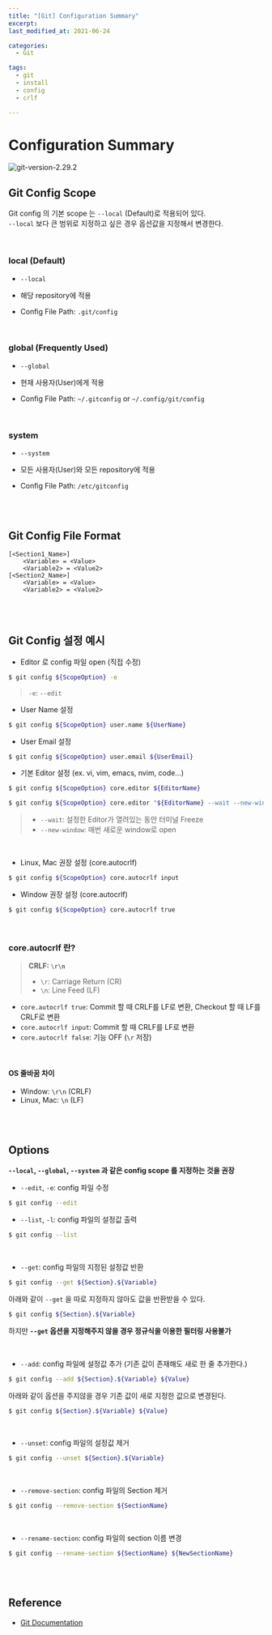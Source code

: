 ```yaml
---
title: "[Git] Configuration Summary"
excerpt: 
last_modified_at: 2021-06-24

categories:
  - Git

tags:
  - git
  - install
  - config
  - crlf

---
```


# Configuration Summary

![git-version-2.29.2](https://img.shields.io/badge/Git-v2.29.2-yellow.svg)

## Git Config Scope

Git config 의 기본 scope 는 `--local` (Default)로 적용되어 있다.  
`--local` 보다 큰 범위로 지정하고 싶은 경우 옵션값을 지정해서 변경한다.  

<br>

### local (Default)

- `--local` 

- 해당 repository에 적용

- Config File Path: `.git/config`

<br>

### global (Frequently Used)

- `--global`

- 현재 사용자(User)에게 적용

- Config File Path: `~/.gitconfig` or `~/.config/git/config`

<br>

### system

- `--system`

- 모든 사용자(User)와 모든 repository에 적용

- Config File Path: `/etc/gitconfig`

<br><br>

## Git Config File Format

```
[<Section1_Name>]
    <Variable> = <Value>
    <Variable2> = <Value2>
[<Section2_Name>]
    <Variable> = <Value>
    <Variable2> = <Value2>
```

<br><br>

## Git Config 설정 예시

- Editor 로 config 파일 open (직접 수정)

```bash
$ git config ${ScopeOption} -e
```
> `-e`: `--edit`

- User Name 설정

```bash
$ git config ${ScopeOption} user.name ${UserName}
```

- User Email 설정

```bash
$ git config ${ScopeOption} user.email ${UserEmail}
```

- 기본 Editor 설정 (ex. vi, vim, emacs, nvim, code...)

```bash
$ git config ${ScopeOption} core.editor ${EditorName}
```

```bash
$ git config ${ScopeOption} core.editor "${EditorName} --wait --new-window"
```

> - `--wait`: 설정한 Editor가 열려있는 동안 터미널 Freeze
> - `--new-window`: 매번 새로운 window로 open

<br>

- Linux, Mac 권장 설정 (core.autocrlf)

```bash
$ git config ${ScopeOption} core.autocrlf input
```

- Window 권장 설정 (core.autocrlf)

```bash
$ git config ${ScopeOption} core.autocrlf true
```

<br>

### core.autocrlf 란?

> **CRLF: `\r\n`**  
>
> - `\r`: Carriage Return (CR)
> - `\n`: Line Feed (LF)

- `core.autocrlf true`: Commit 할 때 CRLF를 LF로 변환, Checkout 할 때 LF를 CRLF로 변환
- `core.autocrlf input`: Commit 할 때 CRLF를 LF로 변환
- `core.autocrlf false`: 기능 OFF (`\r` 저장)

<br>

#### OS 줄바꿈 차이

- Window: `\r\n` (CRLF)
- Linux, Mac: `\n` (LF)

<br><br>

## Options

**`--local`, `--global`, `--system` 과 같은 config scope 를 지정하는 것을 권장**

- `--edit`, `-e`: config 파일 수정

```bash
$ git config --edit
```

- `--list`, `-l`: config 파일의 설정값 출력

```bash
$ git config --list
```

<br>

- `--get`: config 파일의 지정된 설정값 반환

```bash
$ git config --get ${Section}.${Variable}
```

아래와 같이 `--get` 을 따로 지정하지 않아도 값을 반환받을 수 있다.

```bash
$ git config ${Section}.${Variable}
```

하지만 **`--get` 옵션을 지정해주지 않을 경우 정규식을 이용한 필터링 사용불가**

<br>

- `--add`: config 파일에 설정값 추가 (기존 값이 존재해도 새로 한 줄 추가한다.)

```bash
$ git config --add ${Section}.${Variable} ${Value}
```

아래와 같이 옵션을 주지않을 경우 기존 값이 새로 지정한 값으로 변경된다.

```bash
$ git config ${Section}.${Variable} ${Value}
```

<br>

- `--unset`: config 파일의 설정값 제거

```bash
$ git config --unset ${Section}.${Variable}
```

<br>

- `--remove-section`: config 파일의 Section 제거

```bash
$ git config --remove-section ${SectionName}
```

<br>

- `--rename-section`: config 파일의 section 이름 변경

```bash
$ git config --rename-section ${SectionName} ${NewSectionName}
```

<br><br>

## Reference

- [Git Documentation](https://git-scm.com/doc)

